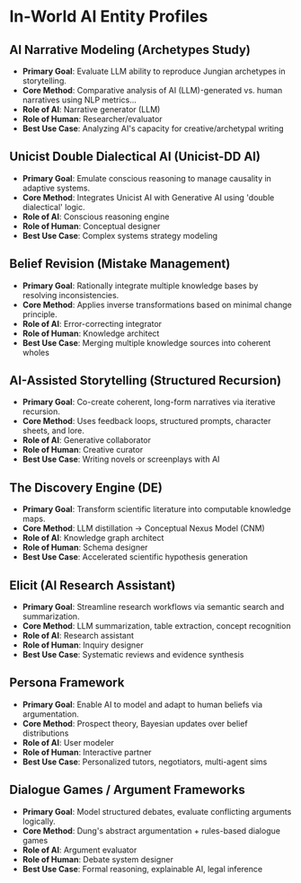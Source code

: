 # In-World AI Entity Profiles

## AI Narrative Modeling (Archetypes Study)
- **Primary Goal**: Evaluate LLM ability to reproduce Jungian archetypes in storytelling.
- **Core Method**: Comparative analysis of AI (LLM)-generated vs. human narratives using NLP metrics...
- **Role of AI**: Narrative generator (LLM)
- **Role of Human**: Researcher/evaluator
- **Best Use Case**: Analyzing AI's capacity for creative/archetypal writing

## Unicist Double Dialectical AI (Unicist-DD AI)
- **Primary Goal**: Emulate conscious reasoning to manage causality in adaptive systems.
- **Core Method**: Integrates Unicist AI with Generative AI using 'double dialectical' logic.
- **Role of AI**: Conscious reasoning engine
- **Role of Human**: Conceptual designer
- **Best Use Case**: Complex systems strategy modeling

## Belief Revision (Mistake Management)
- **Primary Goal**: Rationally integrate multiple knowledge bases by resolving inconsistencies.
- **Core Method**: Applies inverse transformations based on minimal change principle.
- **Role of AI**: Error-correcting integrator
- **Role of Human**: Knowledge architect
- **Best Use Case**: Merging multiple knowledge sources into coherent wholes

## AI-Assisted Storytelling (Structured Recursion)
- **Primary Goal**: Co-create coherent, long-form narratives via iterative recursion.
- **Core Method**: Uses feedback loops, structured prompts, character sheets, and lore.
- **Role of AI**: Generative collaborator
- **Role of Human**: Creative curator
- **Best Use Case**: Writing novels or screenplays with AI

## The Discovery Engine (DE)
- **Primary Goal**: Transform scientific literature into computable knowledge maps.
- **Core Method**: LLM distillation → Conceptual Nexus Model (CNM)
- **Role of AI**: Knowledge graph architect
- **Role of Human**: Schema designer
- **Best Use Case**: Accelerated scientific hypothesis generation

## Elicit (AI Research Assistant)
- **Primary Goal**: Streamline research workflows via semantic search and summarization.
- **Core Method**: LLM summarization, table extraction, concept recognition
- **Role of AI**: Research assistant
- **Role of Human**: Inquiry designer
- **Best Use Case**: Systematic reviews and evidence synthesis

## Persona Framework
- **Primary Goal**: Enable AI to model and adapt to human beliefs via argumentation.
- **Core Method**: Prospect theory, Bayesian updates over belief distributions
- **Role of AI**: User modeler
- **Role of Human**: Interactive partner
- **Best Use Case**: Personalized tutors, negotiators, multi-agent sims

## Dialogue Games / Argument Frameworks
- **Primary Goal**: Model structured debates, evaluate conflicting arguments logically.
- **Core Method**: Dung's abstract argumentation + rules-based dialogue games
- **Role of AI**: Argument evaluator
- **Role of Human**: Debate system designer
- **Best Use Case**: Formal reasoning, explainable AI, legal inference
